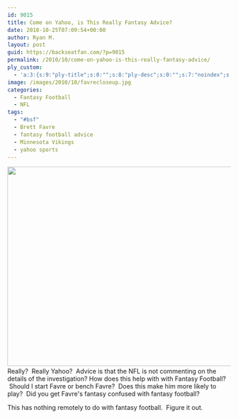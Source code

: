 ```yaml
---
id: 9015
title: Come on Yahoo, is This Really Fantasy Advice?
date: 2010-10-25T07:09:54+00:00
author: Ryan M.
layout: post
guid: https://backseatfan.com/?p=9015
permalink: /2010/10/come-on-yahoo-is-this-really-fantasy-advice/
ply_custom:
  - 'a:3:{s:9:"ply-title";s:0:"";s:8:"ply-desc";s:0:"";s:7:"noindex";s:0:"";}'
image: /images/2010/10/favrecloseup.jpg
categories:
  - Fantasy Football
  - NFL
tags:
  - "#bsf"
  - Brett Favre
  - fantasy football advice
  - Minnesota Vikings
  - yahoo sports
---
```


<div class="entry">
  <p>
    <img class="aligncenter size-full wp-image-9016" title="favreyahoo" src="/images/2010/10/favreyahoo.jpg" alt="" width="505" height="450" srcset="/images/2010/10/favreyahoo.jpg 505w, /images/2010/10/favreyahoo-300x267.jpg 300w" sizes="(max-width: 505px) 100vw, 505px" />Really?  Really Yahoo?  Advice is that the NFL is not commenting on the details of the investigation? How does this help with with Fantasy Football?  Should I start Favre or bench Favre?  Does this make him more likely to play?  Did you get Favre's fantasy confused with fantasy football?
  </p>

  <p>
    This has nothing remotely to do with fantasy football.  Figure it out.
  </p>
</div>
